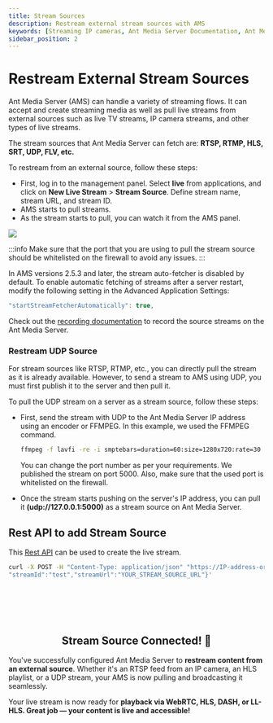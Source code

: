 ```yaml
---
title: Stream Sources
description: Restream external stream sources with AMS
keywords: [Streaming IP cameras, Ant Media Server Documentation, Ant Media Server Tutorials]
sidebar_position: 2
---
```


# Restream External Stream Sources

Ant Media Server (AMS) can handle a variety of streaming flows. It can accept and create streaming media as well as pull live streams from external sources such as live TV streams, IP camera streams, and other types of live streams.

The stream sources that Ant Media Server can fetch are: **RTSP, RTMP, HLS, SRT, UDP, FLV, etc.**

To restream from an external source, follow these steps:

- First, log in to the management panel. Select **live** from applications, and click on 
**New Live Stream** > **Stream Source**. Define stream name, stream URL, and stream ID.
- AMS starts to pull streams.
- As the stream starts to pull, you can watch it from the AMS panel.

![](@site/static/img/publish-live-stream/IP-Camera-and-External-Sources/Stream-Source.png)

:::info
Make sure that the port that you are using to pull the stream source should be whitelisted on the firewall to avoid any issues.
:::

In AMS versions 2.5.3 and later, the stream auto-fetcher is disabled by default. To enable automatic fetching of streams after a server restart, modify the following setting in the Advanced Application Settings:

```js
"startStreamFetcherAutomatically": true,
```

Check out the [recording documentation](https://antmedia.io/docs/category/recording-live-streams/) to record the source streams on the Ant Media Server.

### Restream UDP Source

For stream sources like RTSP, RTMP, etc., you can directly pull the stream as it is already available. However, to send a stream to AMS using UDP, you must first publish it to the server and then pull it.

To pull the UDP stream on a server as a stream source, follow these steps:

 - First, send the stream with UDP to the Ant Media Server IP address using an encoder or FFMPEG. In this example, we used the FFMPEG command.

   ```bash
   ffmpeg -f lavfi -re -i smptebars=duration=60:size=1280x720:rate=30 -f lavfi -re -i sine=frequency=1000:duration=60:sample_rate=44100 -pix_fmt yuv420p -c:v libx264 -b:v 1000k -g 30 -keyint_min 120 -profile:v baseline -preset veryfast -f mpegts "udp://server-IP:5000?pkt_size=1316"
   ```

   You can change the port number as per your requirements. We published the stream on port 5000. Also, make sure that the used port is whitelisted on the firewall.

 - Once the stream starts pushing on the server's IP address, you can pull it  **(udp://127.0.0.1:5000)** as a stream source on Ant Media Server.

## Rest API to add Stream Source

This [Rest API](https://antmedia.io/rest/#/default/createBroadcast) can be used to create the live stream.

```bash
curl -X POST -H "Content-Type: application/json" "https://IP-address-or-domain:Port/live/rest/v2/broadcasts/create?autoStart=false" -d '{ "type":"streamSource","name":"test",
"streamId":"test","streamUrl":"YOUR_STREAM_SOURCE_URL"}'
```

<br /><br />
---

<div align="center">
<h2> Stream Source Connected! 🎉 </h2>
</div>

You've successfully configured Ant Media Server to **restream content from an external source**. Whether it's an RTSP feed from an IP camera, an HLS playlist, or a UDP stream, your AMS is now pulling and broadcasting it seamlessly.

Your live stream is now ready for **playback via WebRTC, HLS, DASH, or LL-HLS. Great job — your content is live and accessible!**

